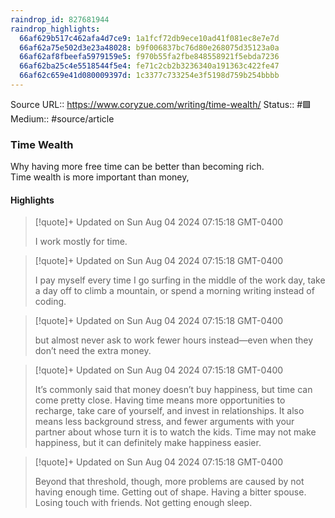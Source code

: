 ```yaml
---
raindrop_id: 827681944
raindrop_highlights:
  66af629b517c462afa4d7ce9: 1a1fcf72db9ece10ad41f081ec8e7e7d
  66af62a75e502d3e23a48028: b9f006837bc76d80e268075d35123a0a
  66af62af8fbeefa5979159e5: f970b55fa2fbe848558921f5ebda7236
  66af62ba25c4e5518544f5e4: fe71c2cb2b3236340a191363c422fe47
  66af62c659e41d080009397d: 1c3377c733254e3f5198d759b254bbbb
---
```


Source URL:: https://www.coryzue.com/writing/time-wealth/
Status:: #🟩 
Medium:: #source/article


### Time Wealth

Why having more free time can be better than becoming rich.   
Time wealth is more important than money, 

#### Highlights

> [!quote]+ Updated on Sun Aug 04 2024 07:15:18 GMT-0400
>
> I work mostly for time.

> [!quote]+ Updated on Sun Aug 04 2024 07:15:18 GMT-0400
>
> I pay myself every time I go surfing in the middle of the work day, take a day off to climb a mountain, or spend a morning writing instead of coding.

> [!quote]+ Updated on Sun Aug 04 2024 07:15:18 GMT-0400
>
> but almost never ask to work fewer hours instead—even when they don’t need the extra money.

> [!quote]+ Updated on Sun Aug 04 2024 07:15:18 GMT-0400
>
> It’s commonly said that money doesn’t buy happiness, but time can come pretty close. Having time means more opportunities to recharge, take care of yourself, and invest in relationships. It also means less background stress, and fewer arguments with your partner about whose turn it is to watch the kids. Time may not make happiness, but it can definitely make happiness easier.

> [!quote]+ Updated on Sun Aug 04 2024 07:15:18 GMT-0400
>
> Beyond that threshold, though, more problems are caused by not having enough time. Getting out of shape. Having a bitter spouse. Losing touch with friends. Not getting enough sleep.
